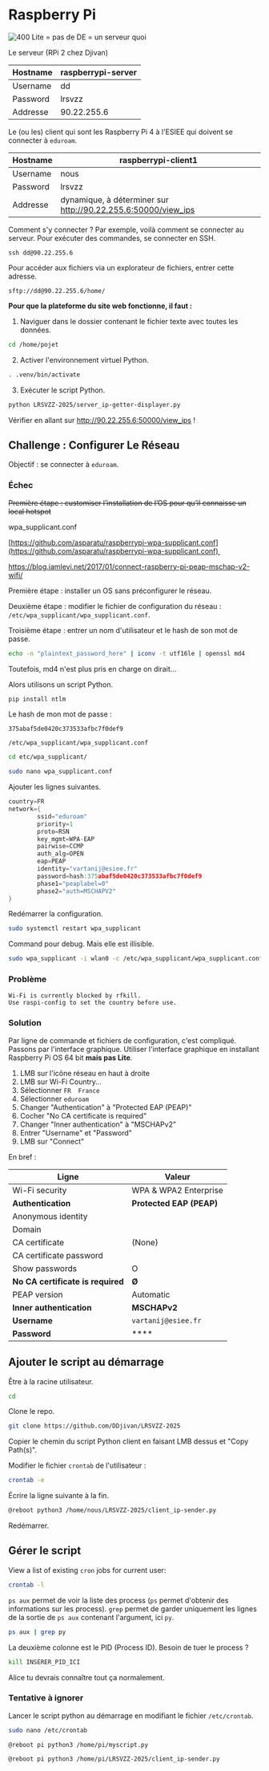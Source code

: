 # Raspberry Pi 

![400](https://lh7-rt.googleusercontent.com/docsz/AD_4nXdUqR7V3iTRMHx9IjhJyjIzrAZC87YA1EP8RUSUe5E_eizSCTrJOvvTvR_df053OSU_J2VpQKkw5OmDSXjNcv03opDjbPKZX4JaBeIY3rQXt_WD1IuiIcxIlZihKU4LTymnhtWoSw?key=L4A1ejDVxs0i06ERmyTYIKsb)
Lite = pas de DE = un serveur quoi 

Le serveur (RPi 2 chez Djivan) 

| Hostname | raspberrypi-server |
| -------- | ------------------ |
| Username | dd                 |
| Password | lrsvzz             |
| Addresse | 90.22.255.6        |
Le (ou les) client qui sont les Raspberry Pi 4 à l'ESIEE qui doivent se connecter à `eduroam`. 

| Hostname | raspberrypi-client1                                           |
| -------- | ------------------------------------------------------------- |
| Username | nous                                                          |
| Password | lrsvzz                                                        |
| Addresse | dynamique, à déterminer sur http://90.22.255.6:50000/view_ips |

Comment s'y connecter ? Par exemple, voilà comment se connecter au serveur. 
Pour exécuter des commandes, se connecter en SSH. 
```
ssh dd@90.22.255.6
```

Pour accéder aux fichiers via un explorateur de fichiers, entrer cette adresse. 
```
sftp://dd@90.22.255.6/home/
```

**Pour que la plateforme du site web fonctionne, il faut :** 
1. Naviguer dans le dossier contenant le fichier texte avec toutes les données. 
```bash
cd /home/pojet
```
2. Activer l'environnement virtuel Python. 
```bash
. .venv/bin/activate
```
3. Exécuter le script Python. 
```bash
python LRSVZZ-2025/server_ip-getter-displayer.py
```

Vérifier en allant sur http://90.22.255.6:50000/view_ips ! 

## Challenge : Configurer Le Réseau 
Objectif : se connecter à `eduroam`. 
### Échec 
~~Première étape : customiser l’installation de l’OS pour qu’il connaisse un local hotspot~~ 

wpa_supplicant.conf 

[https://github.com/asparatu/raspberrypi-wpa-supplicant.conf](https://github.com/asparatu/raspberrypi-wpa-supplicant.conf) 

https://blog.iamlevi.net/2017/01/connect-raspberry-pi-peap-mschap-v2-wifi/ 

Première étape : installer un OS sans préconfigurer le réseau. 

Deuxième étape : modifier le fichier de configuration du réseau : 
`/etc/wpa_supplicant/wpa_supplicant.conf`. 

Troisième étape : entrer un nom d'utilisateur et le hash de son mot de passe. 
```bash
echo -n "plaintext_password_here" | iconv -t utf16le | openssl md4
```
Toutefois, md4 n'est plus pris en charge on dirait... 

Alors utilisons un script Python. 
```bash
pip install ntlm
```
Le hash de mon mot de passe : 
```
375abaf5de0420c373533afbc7f0def9
```

```
/etc/wpa_supplicant/wpa_supplicant.conf
```

```bash
cd etc/wpa_supplicant/
```
```bash
sudo nano wpa_supplicant.conf
```

Ajouter les lignes suivantes. 
```c
country=FR
network={
        ssid="eduroam"
        priority=1
        proto=RSN
        key_mgmt=WPA-EAP
        pairwise=CCMP
        auth_alg=OPEN
        eap=PEAP
        identity="vartanij@esiee.fr"
        password=hash:375abaf5de0420c373533afbc7f0def9
        phase1="peaplabel=0"
        phase2="auth=MSCHAPV2"
}
```

Redémarrer la configuration. 
```bash
sudo systemctl restart wpa_supplicant
```

Command pour debug. Mais elle est illisible. 
```bash
sudo wpa_supplicant -i wlan0 -c /etc/wpa_supplicant/wpa_supplicant.conf -d
```

### Problème 
```
Wi-Fi is currently blocked by rfkill. 
Use raspi-config to set the country before use.
```

### Solution 
Par ligne de commande et fichiers de configuration, c'est compliqué. 
Passons par l'interface graphique. 
Utiliser l'interface graphique en installant Raspberry Pi OS 64 bit **mais pas Lite**. 

1. LMB sur l'icône réseau en haut à droite 
2. LMB sur Wi-Fi Country... 
3. Sélectionner `FR  France` 
4. Sélectionner `eduroam` 
5. Changer "Authentication" à "Protected EAP (PEAP)" 
6. Cocher "No CA certificate is required" 
7. Changer "Inner authentication" à "MSCHAPv2" 
8. Entrer "Username" et "Password" 
9. LMB sur "Connect" 

En bref : 

| Ligne                             | Valeur                   |
| --------------------------------- | ------------------------ |
| Wi-Fi security                    | WPA & WPA2 Enterprise    |
| **Authentication**                | **Protected EAP (PEAP)** |
| Anonymous identity                |                          |
| Domain                            |                          |
| CA certificate                    | (None)                   |
| CA certificate password           |                          |
| Show passwords                    | O                        |
| **No CA certificate is required** | **Ø**                    |
| PEAP version                      | Automatic                |
| **Inner authentication**          | **MSCHAPv2**             |
| **Username**                      | `vartanij@esiee.fr`      |
| **Password**                      | \*\*\*\*                 |


## Ajouter le script au démarrage  
Être à la racine utilisateur. 
```bash
cd
```
Clone le repo. 
```bash
git clone https://github.com/DDjivan/LRSVZZ-2025
```
Copier le chemin du script Python client en faisant LMB dessus et "Copy Path(s)". 

Modifier le fichier `crontab` de l'utilisateur : 
```bash
crontab -e
```
Écrire la ligne suivante à la fin. 
```bash
@reboot python3 /home/nous/LRSVZZ-2025/client_ip-sender.py
```
Redémarrer. 
## Gérer le script 
View a list of existing `cron` jobs for current user: 
```bash
crontab -l
```

`ps aux` permet de voir la liste des process (`ps` permet d'obtenir des informations sur les process). `grep` permet de garder uniquement les lignes de la sortie de `ps aux` contenant l'argument, ici `py`. 
```bash
ps aux | grep py
```

La deuxième colonne est le PID (Process ID). Besoin de tuer le process ? 
```bash
kill INSÉRER_PID_ICI
```

Alice tu devrais connaître tout ça normalement. 
### Tentative à ignorer 
Lancer le script python au démarrage en modifiant le fichier `/etc/crontab`.
```bash
sudo nano /etc/crontab
```

```
@reboot pi python3 /home/pi/myscript.py
```

```
@reboot pi python3 /home/pi/LRSVZZ-2025/client_ip-sender.py
```






